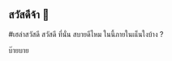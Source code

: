 ## สวัสดีจ้า 👋
#เฮล่าสวัสดี
สวัสดี ที่นั่น สบายดีไหม 
ในนี้ภายในเแ็นใงบ้าง ?
<!--
มีอะไรให้ช่วยไหม 
**แนวคิดบางส่วนในการเริ่มต้นมีดังนี้?**

🙋‍♀️ A short introduction - what is your organization all about?
🌈 Contribution guidelines - how can the community get involved?
👩‍💻 Useful resources - where can the community find your docs? Is there anything else the community should know?
🍿 Fun facts - what does your team eat for breakfast?
🧙 Remember, you can do mighty things with the power of [Markdown](https://docs.github.com/github/writing-on-github/getting-started-with-writing-and-formatting-on-github/basic-writing-and-formatting-syntax)
-->
บ๊ายบาย
